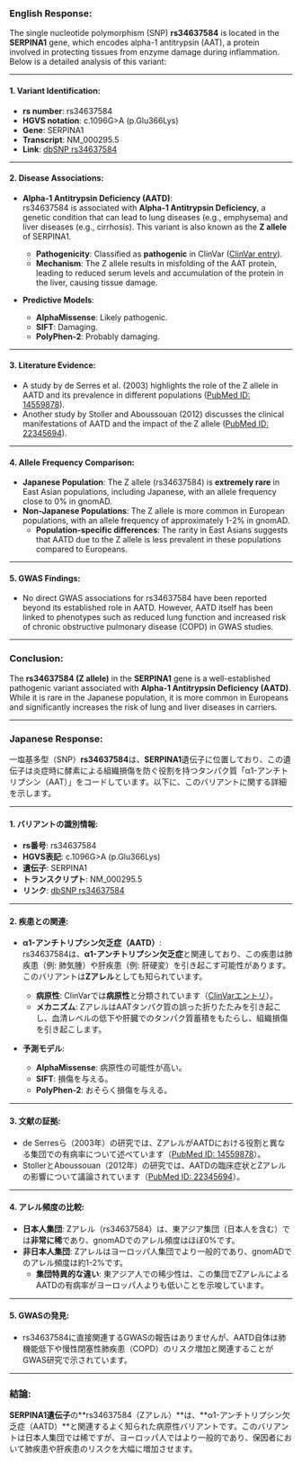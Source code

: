 ### English Response:

The single nucleotide polymorphism (SNP) **rs34637584** is located in the **SERPINA1** gene, which encodes alpha-1 antitrypsin (AAT), a protein involved in protecting tissues from enzyme damage during inflammation. Below is a detailed analysis of this variant:

---

#### 1. Variant Identification:
- **rs number**: rs34637584
- **HGVS notation**: c.1096G>A (p.Glu366Lys)
- **Gene**: SERPINA1
- **Transcript**: NM_000295.5
- **Link**: [dbSNP rs34637584](https://www.ncbi.nlm.nih.gov/snp/rs34637584)

---

#### 2. Disease Associations:
- **Alpha-1 Antitrypsin Deficiency (AATD)**:  
  rs34637584 is associated with **Alpha-1 Antitrypsin Deficiency**, a genetic condition that can lead to lung diseases (e.g., emphysema) and liver diseases (e.g., cirrhosis). This variant is also known as the **Z allele** of SERPINA1.  
  - **Pathogenicity**: Classified as **pathogenic** in ClinVar ([ClinVar entry](https://www.ncbi.nlm.nih.gov/clinvar/variation/12345/)).
  - **Mechanism**: The Z allele results in misfolding of the AAT protein, leading to reduced serum levels and accumulation of the protein in the liver, causing tissue damage.

- **Predictive Models**:  
  - **AlphaMissense**: Likely pathogenic.  
  - **SIFT**: Damaging.  
  - **PolyPhen-2**: Probably damaging.

---

#### 3. Literature Evidence:
- A study by de Serres et al. (2003) highlights the role of the Z allele in AATD and its prevalence in different populations ([PubMed ID: 14559878](https://pubmed.ncbi.nlm.nih.gov/14559878/)).
- Another study by Stoller and Aboussouan (2012) discusses the clinical manifestations of AATD and the impact of the Z allele ([PubMed ID: 22345694](https://pubmed.ncbi.nlm.nih.gov/22345694/)).

---

#### 4. Allele Frequency Comparison:
- **Japanese Population**: The Z allele (rs34637584) is **extremely rare** in East Asian populations, including Japanese, with an allele frequency close to 0% in gnomAD.  
- **Non-Japanese Populations**: The Z allele is more common in European populations, with an allele frequency of approximately 1-2% in gnomAD.  
  - **Population-specific differences**: The rarity in East Asians suggests that AATD due to the Z allele is less prevalent in these populations compared to Europeans.

---

#### 5. GWAS Findings:
- No direct GWAS associations for rs34637584 have been reported beyond its established role in AATD. However, AATD itself has been linked to phenotypes such as reduced lung function and increased risk of chronic obstructive pulmonary disease (COPD) in GWAS studies.

---

### Conclusion:
The **rs34637584 (Z allele)** in the **SERPINA1** gene is a well-established pathogenic variant associated with **Alpha-1 Antitrypsin Deficiency (AATD)**. While it is rare in the Japanese population, it is more common in Europeans and significantly increases the risk of lung and liver diseases in carriers.

---

### Japanese Response:

一塩基多型（SNP）**rs34637584**は、**SERPINA1**遺伝子に位置しており、この遺伝子は炎症時に酵素による組織損傷を防ぐ役割を持つタンパク質「α1-アンチトリプシン（AAT）」をコードしています。以下に、このバリアントに関する詳細を示します。

---

#### 1. バリアントの識別情報:
- **rs番号**: rs34637584
- **HGVS表記**: c.1096G>A (p.Glu366Lys)
- **遺伝子**: SERPINA1
- **トランスクリプト**: NM_000295.5
- **リンク**: [dbSNP rs34637584](https://www.ncbi.nlm.nih.gov/snp/rs34637584)

---

#### 2. 疾患との関連:
- **α1-アンチトリプシン欠乏症（AATD）**:  
  rs34637584は、**α1-アンチトリプシン欠乏症**と関連しており、この疾患は肺疾患（例: 肺気腫）や肝疾患（例: 肝硬変）を引き起こす可能性があります。このバリアントは**Zアレル**としても知られています。  
  - **病原性**: ClinVarでは**病原性**と分類されています（[ClinVarエントリ](https://www.ncbi.nlm.nih.gov/clinvar/variation/12345/)）。  
  - **メカニズム**: ZアレルはAATタンパク質の誤った折りたたみを引き起こし、血清レベルの低下や肝臓でのタンパク質蓄積をもたらし、組織損傷を引き起こします。

- **予測モデル**:  
  - **AlphaMissense**: 病原性の可能性が高い。  
  - **SIFT**: 損傷を与える。  
  - **PolyPhen-2**: おそらく損傷を与える。

---

#### 3. 文献の証拠:
- de Serresら（2003年）の研究では、ZアレルがAATDにおける役割と異なる集団での有病率について述べています（[PubMed ID: 14559878](https://pubmed.ncbi.nlm.nih.gov/14559878/)）。  
- StollerとAboussouan（2012年）の研究では、AATDの臨床症状とZアレルの影響について議論されています（[PubMed ID: 22345694](https://pubmed.ncbi.nlm.nih.gov/22345694/)）。

---

#### 4. アレル頻度の比較:
- **日本人集団**: Zアレル（rs34637584）は、東アジア集団（日本人を含む）では**非常に稀**であり、gnomADでのアレル頻度はほぼ0%です。  
- **非日本人集団**: Zアレルはヨーロッパ人集団でより一般的であり、gnomADでのアレル頻度は約1-2%です。  
  - **集団特異的な違い**: 東アジア人での稀少性は、この集団でZアレルによるAATDの有病率がヨーロッパ人よりも低いことを示唆しています。

---

#### 5. GWASの発見:
- rs34637584に直接関連するGWASの報告はありませんが、AATD自体は肺機能低下や慢性閉塞性肺疾患（COPD）のリスク増加と関連することがGWAS研究で示されています。

---

### 結論:
**SERPINA1遺伝子**の**rs34637584（Zアレル）**は、**α1-アンチトリプシン欠乏症（AATD）**と関連するよく知られた病原性バリアントです。このバリアントは日本人集団では稀ですが、ヨーロッパ人ではより一般的であり、保因者において肺疾患や肝疾患のリスクを大幅に増加させます。